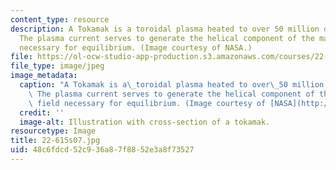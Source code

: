 ```yaml
---
content_type: resource
description: A Tokamak is a toroidal plasma heated to over 50 million degrees Celsius.
  The plasma current serves to generate the helical component of the magnetic field
  necessary for equilibrium. (Image courtesy of NASA.)
file: https://ol-ocw-studio-app-production.s3.amazonaws.com/courses/22-615-mhd-theory-of-fusion-systems-spring-2007/48c6fdcd52c936a87f8852e3a8f73527_22-615s07.jpg
file_type: image/jpeg
image_metadata:
  caption: "A Tokamak is a\_toroidal plasma heated to over\_50 million degrees Celsius.\
    \ The plasma current serves to generate the helical component of the magnetic\
    \ field necessary for equilibrium. (Image courtesy of [NASA](http://www.nasa.gov/).)"
  credit: ''
  image-alt: Illustration with cross-section of a tokamak.
resourcetype: Image
title: 22-615s07.jpg
uid: 48c6fdcd-52c9-36a8-7f88-52e3a8f73527
---
```

